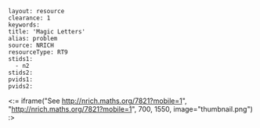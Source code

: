 ````
layout: resource
clearance: 1
keywords:
title: 'Magic Letters'
alias: problem
source: NRICH
resourceType: RT9
stids1: 
  - n2
stids2:
pvids1:
pvids2:

````

<:= iframe("See http://nrich.maths.org/7821?mobile=1", "http://nrich.maths.org/7821?mobile=1", 700, 1550, image="thumbnail.png") :>



